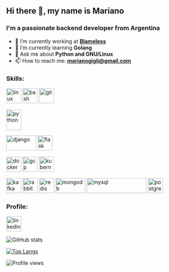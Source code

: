 ## Hi there 👋, my name is Mariano
### I'm a passionate backend developer from Argentina
- 🔭 I’m currently working at **[Blameless](https://www.blameless.com/)**
- 🌱 I’m currently learning **Golang**
- 💬 Ask me about **Python and GNU/Linux**
- 📫 How to reach me: **marianogigli@gmail.com**

### Skills:
<p align="left">
  <img src="https://www.vectorlogo.zone/logos/linux/linux-icon.svg" alt="linux" width="40" height="40"/>
   
  <img src="https://www.vectorlogo.zone/logos/gnu_bash/gnu_bash-icon.svg" alt="bash" width="40" height="40"/>
  <img src="https://www.vectorlogo.zone/logos/git-scm/git-scm-icon.svg" alt="git" width="40" height="40"/>
</p>
<p align="left">
  <img src="https://www.vectorlogo.zone/logos/python/python-vertical.svg" alt="python" width="40" height="55"/>
  <!--img src="https://devicons.github.io/devicon/devicon.git/icons/go/go-original.svg" alt="go" width="40" height="40"/-->
</p>
<p align="left">
  <img src="https://www.vectorlogo.zone/logos/djangoproject/djangoproject-ar21.svg" alt="django" width="80" height="40"/>
  <img src="https://www.vectorlogo.zone/logos/pocoo_flask/pocoo_flask-icon.svg" alt="flask" width="40" height="40"/>
</p>
<p align="left">
  <img src="https://www.vectorlogo.zone/logos/docker/docker-icon.svg" alt="docker" width="40" height="40"/>
  <img src="https://www.vectorlogo.zone/logos/google_cloud/google_cloud-icon.svg" alt="gcp" width="40" height="40"/>
  <img src="https://www.vectorlogo.zone/logos/kubernetes/kubernetes-icon.svg" alt="kubernetes" width="40" height="40"/>
</p>
<p align="left">
  <img src="https://www.vectorlogo.zone/logos/apache_kafka/apache_kafka-icon.svg" alt="kafka" width="40" height="40"/>
  <img src="https://www.vectorlogo.zone/logos/rabbitmq/rabbitmq-icon.svg" alt="rabbitMQ" width="40" height="40"/>
  <img src="https://www.vectorlogo.zone/logos/redis/redis-icon.svg" alt="redis" width="40" height="40"/>
  <img src="https://www.vectorlogo.zone/logos/mongodb/mongodb-ar21.svg" alt="mongodb" width="80" height="40"/>
  <img src="https://www.vectorlogo.zone/logos/mysql/mysql-horizontal.svg" alt="mysql" width="160" height="40"/>
  <img src="https://www.vectorlogo.zone/logos/postgresql/postgresql-icon.svg" alt="postgresql" width="40" height="40"/>
</p>

### Profile:
[<img src='https://cdn.jsdelivr.net/npm/simple-icons@3.0.1/icons/linkedin.svg' alt='linkedin' height='40'>](https://www.linkedin.com/in/marianogigli/)

![GitHub stats](https://github-readme-stats.vercel.app/api?username=marianogigli&show_icons=true&count_private=true)

[![Top Langs](https://github-readme-stats.vercel.app/api/top-langs/?username=marianogigli)](https://github.com/marianogigli/github-readme-stats)

![Profile views](https://gpvc.arturio.dev/marianogigli)
